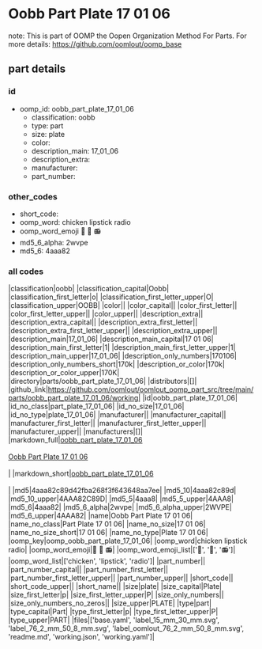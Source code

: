 # Oobb Part Plate 17 01 06  

note: This is part of OOMP the Oopen Organization Method For Parts. For more details: https://github.com/oomlout/oomp_base

##  part details





### id
* oomp_id: oobb_part_plate_17_01_06
  * classification: oobb
  * type: part
  * size: plate
  * color: 
  * description_main: 17_01_06
  * description_extra: 
  * manufacturer: 
  * part_number: 

### other_codes
* short_code: 
* oomp_word: chicken lipstick radio
* oomp_word_emoji :chicken: :lipstick: :radio:
* md5_6_alpha: 2wvpe
* md5_6: 4aaa82

### all codes 
|classification|oobb|
|classification_capital|Oobb|
|classification_first_letter|o|
|classification_first_letter_upper|O|
|classification_upper|OOBB|
|color||
|color_capital||
|color_first_letter||
|color_first_letter_upper||
|color_upper||
|description_extra||
|description_extra_capital||
|description_extra_first_letter||
|description_extra_first_letter_upper||
|description_extra_upper||
|description_main|17_01_06|
|description_main_capital|17 01 06|
|description_main_first_letter|1|
|description_main_first_letter_upper|1|
|description_main_upper|17_01_06|
|description_only_numbers|170106|
|description_only_numbers_short|170k|
|description_or_color|170k|
|description_or_color_upper|170K|
|directory|parts/oobb_part_plate_17_01_06|
|distributors|[]|
|github_link|https://github.com/oomlout/oomlout_oomp_part_src/tree/main/parts/oobb_part_plate_17_01_06/working|
|id|oobb_part_plate_17_01_06|
|id_no_class|part_plate_17_01_06|
|id_no_size|17_01_06|
|id_no_type|plate_17_01_06|
|manufacturer||
|manufacturer_capital||
|manufacturer_first_letter||
|manufacturer_first_letter_upper||
|manufacturer_upper||
|manufacturers|[]|
|markdown_full|[oobb_part_plate_17_01_06](https://github.com/oomlout/oomlout_oomp_part_src/tree/main/parts/oobb_part_plate_17_01_06/working)<br>[](https://github.com/oomlout/oomlout_oomp_part_src/tree/main/parts/oobb_part_plate_17_01_06/working)<br>[Oobb Part Plate 17 01 06](https://github.com/oomlout/oomlout_oomp_part_src/tree/main/parts/oobb_part_plate_17_01_06/working)<br><br>|
|markdown_short|[oobb_part_plate_17_01_06](https://github.com/oomlout/oomlout_oomp_part_src/tree/main/parts/oobb_part_plate_17_01_06/working)<br><br>|
|md5|4aaa82c89d42fba268f3f643648aa7ee|
|md5_10|4aaa82c89d|
|md5_10_upper|4AAA82C89D|
|md5_5|4aaa8|
|md5_5_upper|4AAA8|
|md5_6|4aaa82|
|md5_6_alpha|2wvpe|
|md5_6_alpha_upper|2WVPE|
|md5_6_upper|4AAA82|
|name|Oobb Part Plate 17 01 06|
|name_no_class|Part Plate 17 01 06|
|name_no_size|17 01 06|
|name_no_size_short|17 01 06|
|name_no_type|Plate 17 01 06|
|oomp_key|oomp_oobb_part_plate_17_01_06|
|oomp_word|chicken lipstick radio|
|oomp_word_emoji|:chicken: :lipstick: :radio:|
|oomp_word_emoji_list|[':chicken:', ':lipstick:', ':radio:']|
|oomp_word_list|['chicken', 'lipstick', 'radio']|
|part_number||
|part_number_capital||
|part_number_first_letter||
|part_number_first_letter_upper||
|part_number_upper||
|short_code||
|short_code_upper||
|short_name||
|size|plate|
|size_capital|Plate|
|size_first_letter|p|
|size_first_letter_upper|P|
|size_only_numbers||
|size_only_numbers_no_zeros||
|size_upper|PLATE|
|type|part|
|type_capital|Part|
|type_first_letter|p|
|type_first_letter_upper|P|
|type_upper|PART|
|files|['base.yaml', 'label_15_mm_30_mm.svg', 'label_76_2_mm_50_8_mm.svg', 'label_oomlout_76_2_mm_50_8_mm.svg', 'readme.md', 'working.json', 'working.yaml']|
